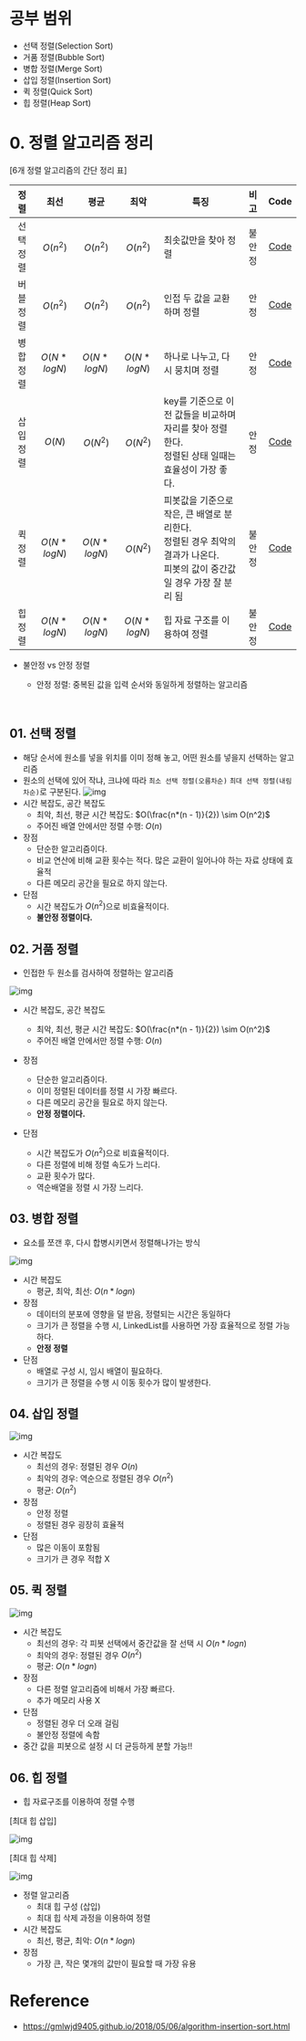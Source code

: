 # 공부 범위

- 선택 정렬(Selection Sort)
- 거품 정렬(Bubble Sort)
- 병합 정렬(Merge Sort)
- 삽입 정렬(Insertion Sort)
- 퀵 정렬(Quick Sort)
- 힙 정렬(Heap Sort)



# 0. 정렬 알고리즘 정리

[6개 정렬 알고리즘의 간단 정리 표]

|  정렬   |     최선      |     평균      |     최악      | 특징                                       |  비고  |                   Code                   |
| :---: | :---------: | :---------: | :---------: | ---------------------------------------- | :--: | :--------------------------------------: |
| 선택 정렬 |  $O(n^2)$   |  $O(n^2)$   |  $O(n^2)$   | 최솟값만을 찾아 정렬                              | 불안정  | [Code](https://github.com/catssci/TIL/blob/main/CodingTest/Sorting/Selection_Sort.ipynb) |
| 버블 정렬 |  $O(n^2)$   |  $O(n^2)$   |  $O(n^2)$   | 인접 두 값을 교환하며 정렬                          |  안정  | [Code](https://github.com/catssci/TIL/blob/main/CodingTest/Sorting/Bubble_Sort.ipynb) |
| 병합 정렬 | $O(N*logN)$ | $O(N*logN)$ | $O(N*logN)$ | 하나로 나누고, 다시 뭉치며 정렬                       |  안정  | [Code](https://github.com/catssci/TIL/blob/main/CodingTest/Sorting/Merge_Sort.ipynb) |
| 삽입 정렬 |   $O(N)$    |  $O(N^2)$   |  $O(N^2)$   | key를 기준으로 이전 값들을 비교하며 자리를 찾아 정렬 한다.<br />정렬된 상태 일때는 효율성이 가장 좋다. |  안정  | [Code](https://github.com/catssci/TIL/blob/main/CodingTest/Sorting/Insert_Sort.ipynb) |
| 퀵 정렬  | $O(N*logN)$ | $O(N*logN)$ |  $O(N^2)$   | 피봇값을 기준으로 작은, 큰 배열로 분리한다.<br />정렬된 경우 최악의 결과가 나온다.<br />피봇의 값이 중간값일 경우 가장 잘 분리 됨 | 불안정  | [Code](https://github.com/catssci/TIL/blob/main/CodingTest/Sorting/Quick_Sort.ipynb) |
| 힙 정렬  | $O(N*logN)$ | $O(N*logN)$ | $O(N*logN)$ | 힙 자료 구조를 이용하여 정렬                         | 불안정  | [Code](https://github.com/catssci/TIL/blob/main/CodingTest/Sorting/Heap_Sort.ipynb) |

- 불안정 vs 안정 정렬

  - 안정 정렬: 중복된 값을 입력 순서와 동일하게 정렬하는 알고리즘

  ​

## 01. 선택 정렬

- 해당 순서에 원소를 넣을 위치를 이미 정해 놓고, 어떤 원소를 넣을지 선택하는 알고리즘
- 원소의 선택에 있어 작냐, 크냐에 따라 `최소 선택 정렬(오름차순)` `최대 선택 정렬(내림차순)`로 구분된다.
  ![img](https://gmlwjd9405.github.io/images/algorithm-selection-sort/selection-sort.png)
- 시간 복잡도, 공간 복잡도
  - 최악, 최선, 평균 시간 복잡도: $O(\frac{n*(n - 1)}{2}) \sim O(n^2)$
  - 주어진 배열 안에서만 정렬 수행: $O(n)$
- 장점
  - 단순한 알고리즘이다.
  - 비교 연산에 비해 교환 횟수는 적다. 많은 교환이 일어나야 하는 자료 상태에 효율적
  - 다른 메모리 공간을 필요로 하지 않는다.
- 단점
  - 시간 복잡도가 $O(n^2)$으로 비효율적이다.
  - **불안정 정렬이다.**

## 02. 거품 정렬

- 인접한 두 원소를 검사하여 정렬하는 알고리즘

![img](https://gmlwjd9405.github.io/images/algorithm-bubble-sort/bubble-sort.png)

- 시간 복잡도, 공간 복잡도
  - 최악, 최선, 평균 시간 복잡도: $O(\frac{n*(n - 1)}{2}) \sim O(n^2)$
  - 주어진 배열 안에서만 정렬 수행: $O(n)$


- 장점
  - 단순한 알고리즘이다.
  - 이미 정렬된 데이터를 정렬 시 가장 빠르다.
  - 다른 메모리 공간을 필요로 하지 않는다.
  - **안정 정렬이다.**
- 단점
  - 시간 복잡도가 $O(n^2)$으로 비효율적이다.
  - 다른 정렬에 비해 정렬 속도가 느리다.
  - 교환 횟수가 많다.
  - 역순배열을 정렬 시 가장 느리다.

## 03. 병합 정렬

- 요소를 쪼갠 후, 다시 합병시키면서 정렬해나가는 방식

![img](https://gmlwjd9405.github.io/images/algorithm-merge-sort/merge-sort-concepts.png)

- 시간 복잡도
  - 평균, 최악, 최선: $O(n * logn)$
- 장점
  - 데이터의 분포에 영향을 덜 받음, 정렬되는 시간은 동일하다
  - 크기가 큰 정렬을 수행 시, LinkedList를 사용하면 가장 효율적으로 정렬 가능하다.
  - **안정 정렬**
- 단점
  - 배열로 구성 시, 임시 배열이 필요하다.
  - 크기가 큰 정렬을 수행 시 이동 횟수가 많이 발생한다.

## 04. 삽입 정렬

![img](https://gmlwjd9405.github.io/images/algorithm-insertion-sort/insertion-sort.png)

- 시간 복잡도
  - 최선의 경우: 정렬된 경우 $O(n)$
  - 최악의 경우: 역순으로 정렬된 경우 $O(n^2)$
  - 평균: $O(n^2)$
- 장점
  - 안정 정렬
  - 정렬된 경우 굉장히 효율적
- 단점
  - 많은 이동이 포함됨
  - 크기가 큰 경우 적합 X

## 05. 퀵 정렬

![img](https://gmlwjd9405.github.io/images/algorithm-quick-sort/quick-sort2.png)

- 시간 복잡도
  - 최선의 경우: 각 피봇 선택에서 중간값을 잘 선택 시 $O(n*logn)$
  - 최악의 경우: 정렬된 경우 $O(n^2)$
  - 평균: $O(n*logn)$
- 장점
  - 다른 정렬 알고리즘에 비해서 가장 빠르다.
  - 추가 메모리 사용 X
- 단점
  - 정렬된 경우 더 오래 걸림
  - 불안정 정렬에 속함
- 중간 값을 피봇으로 설정 시 더 균등하게 분할 가능!!

## 06. 힙 정렬

- 힙 자료구조를 이용하여 정렬 수행

[최대 힙 삽입]

![img](https://gmlwjd9405.github.io/images/data-structure-heap/maxheap-insertion.png)

[최대 힙 삭제]

![img](https://gmlwjd9405.github.io/images/data-structure-heap/maxheap-delete.png)

- 정렬 알고리즘
  - 최대 힙 구성 (삽입)
  - 최대 힙 삭제 과정을 이용하여 정렬
- 시간 복잡도
  - 최선, 평균, 최악: $O(n*logn)$
- 장점
  - 가장 큰, 작은 몇개의 값만이 필요할 때 가장 유용



# Reference

- https://gmlwjd9405.github.io/2018/05/06/algorithm-insertion-sort.html